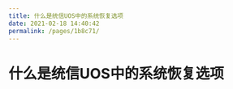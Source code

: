 ```yaml
---
title: 什么是统信UOS中的系统恢复选项
date: 2021-02-18 14:40:42
permalink: /pages/1b8c71/
---
```

# 什么是统信UOS中的系统恢复选项
